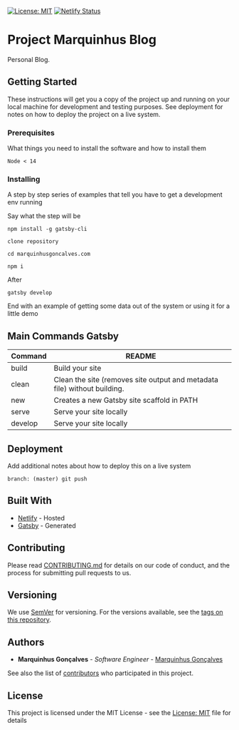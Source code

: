 [![License: MIT](https://img.shields.io/badge/License-MIT-blue.svg)](https://opensource.org/licenses/MIT)
[![Netlify Status](https://api.netlify.com/api/v1/badges/d8e55540-27bc-4252-80de-b2b4d3145a99/deploy-status)](https://app.netlify.com/sites/gatsby-marquinhus/deploys)

# Project Marquinhus Blog

Personal Blog.

## Getting Started

These instructions will get you a copy of the project up and running on your
local machine for development and testing purposes. See deployment for notes on
how to deploy the project on a live system.

### Prerequisites

What things you need to install the software and how to install them

```
Node < 14
```

### Installing

A step by step series of examples that tell you have to get a development env
running

Say what the step will be

```
npm install -g gatsby-cli

clone repository

cd marquinhusgoncalves.com

npm i
```

After

```
gatsby develop
```

End with an example of getting some data out of the system or using it for a
little demo

## Main Commands Gatsby

| Command | README                                                                   |
| ------- | ------------------------------------------------------------------------ |
| build   | Build your site                                                          |
| clean   | Clean the site (removes site output and metadata file) without building. |
| new     | Creates a new Gatsby site scaffold in PATH                               |
| serve   | Serve your site locally                                                  |
| develop | Serve your site locally                                                  |

## Deployment

Add additional notes about how to deploy this on a live system

```
branch: (master) git push
```

## Built With

- [Netlify](https://www.netlify.com/) - Hosted
- [Gatsby](https://www.gatsbyjs.org/) - Generated

## Contributing

Please read
[CONTRIBUTING.md](https://github.com/marquinhusgoncalves/marquinhusgoncalves.github.io/issues)
for details on our code of conduct, and the process for submitting pull requests
to us.

## Versioning

We use [SemVer](http://semver.org/) for versioning. For the versions available,
see the
[tags on this repository](https://github.com/marquinhusgoncalves/marquinhusgoncalves.github.io/tags).

## Authors

- **Marquinhus Gonçalves** - _Software Engineer_ -
  [Marquinhus Gonçalves](https://github.com/marquinhusgoncalves)

See also the list of
[contributors](https://github.com/marquinhusgoncalves/marquinhusgoncalves.github.io/graphs/contributors)
who participated in this project.

## License

This project is licensed under the MIT License - see the
[License: MIT](https://opensource.org/licenses/MIT) file for details
